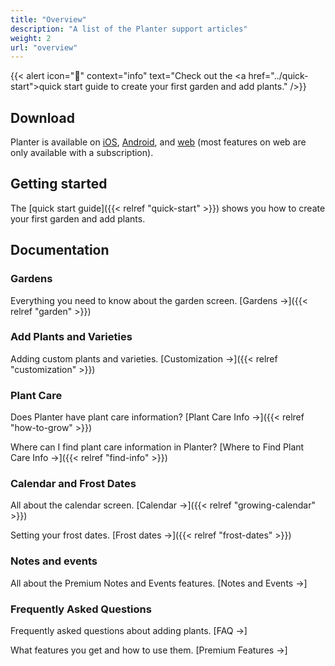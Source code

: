 ```yaml
---
title: "Overview"
description: "A list of the Planter support articles"
weight: 2
url: "overview"
---
```


{{< alert icon="🌱" context="info" text="Check out the <a href=\"../quick-start\">quick start guide</a> to create your first garden and add plants." />}}

## Download

Planter is available on [iOS](https://apps.apple.com/us/app/planter-garden-planner/id1542642210),
[Android](https://play.google.com/store/apps/details?id=com.perculacreative.peter.gardenplanner),
and [web](https://planter.garden/gardens) (most features on web are only available with a subscription).

## Getting started

The [quick start guide]({{< relref "quick-start" >}}) shows you how to create your first garden and add plants.

## Documentation

### Gardens

Everything you need to know about the garden screen. [Gardens →]({{< relref "garden" >}})

### Add Plants and Varieties

Adding custom plants and varieties. [Customization →]({{< relref "customization" >}})

### Plant Care

Does Planter have plant care information? [Plant Care Info →]({{< relref "how-to-grow" >}})

Where can I find plant care information in Planter? [Where to Find Plant Care Info →]({{< relref "find-info" >}})

### Calendar and Frost Dates

All about the calendar screen. [Calendar →]({{< relref "growing-calendar" >}})

Setting your frost dates. [Frost dates →]({{< relref "frost-dates" >}})

### Notes and events

All about the Premium Notes and Events features. [Notes and Events →]

### Frequently Asked Questions
Frequently asked questions about adding plants. [FAQ →]

What features you get and how to use them. [Premium Features →]
